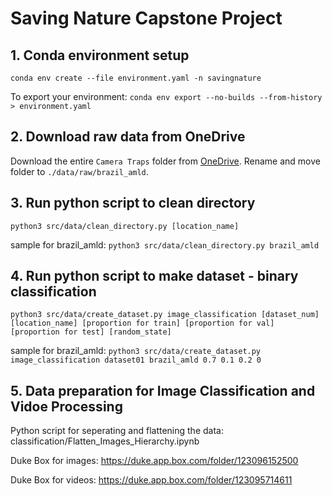 # Saving Nature Capstone Project

## 1. Conda environment setup

`conda env create --file environment.yaml -n savingnature`

To export your environment: `conda env export --no-builds --from-history > environment.yaml`

## 2. Download raw data from OneDrive

Download the entire `Camera Traps` folder from [OneDrive](https://onedrive.live.com/?authkey=%21AsXX7LZF08enJgU&id=3E2E9FF710ECC0B5%21173040&cid=3E2E9FF710ECC0B5). 
Rename and move folder to `./data/raw/brazil_amld`.

## 3. Run python script to clean directory

`python3 src/data/clean_directory.py [location_name]`

sample for brazil_amld:
`python3 src/data/clean_directory.py brazil_amld`

## 4. Run python script to make dataset - binary classification

`python3 src/data/create_dataset.py image_classification [dataset_num] [location_name] [proportion for train] [proportion for val] [proportion for test] [random_state]`

sample for brazil_amld:
`python3 src/data/create_dataset.py image_classification dataset01 brazil_amld 0.7 0.1 0.2 0`

## 5. Data preparation for Image Classification and Vidoe Processing

Python script for seperating and flattening the data: classification/Flatten_Images_Hierarchy.ipynb 

Duke Box for images: https://duke.app.box.com/folder/123096152500

Duke Box for videos: https://duke.app.box.com/folder/123095714611
